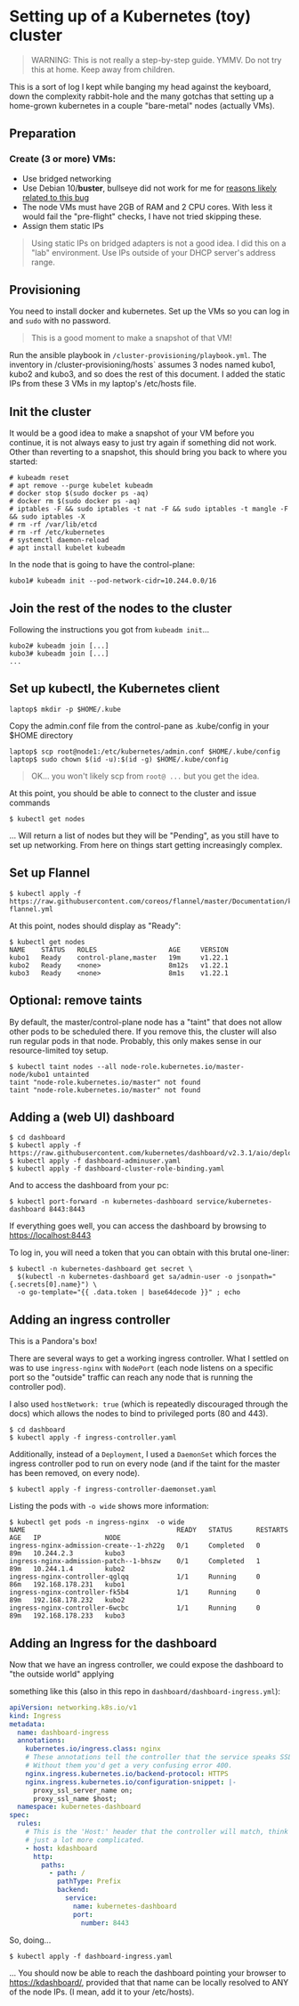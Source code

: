 # Setting up of a Kubernetes (toy) cluster

> WARNING: This is not really a step-by-step guide. YMMV. Do not try this at home. 
> Keep away from children. 

This is a sort of log I kept while banging my head against the keyboard, 
down the complexity rabbit-hole and the many gotchas that setting up a
home-grown kubernetes in a couple "bare-metal" nodes (actually VMs).

## Preparation

### Create (3 or more) VMs:
  * Use bridged networking 
  * Use Debian 10/**buster**, bullseye did not work for me for 
[reasons likely related to this bug](https://github.com/kubernetes/kops/issues/7379)
  * The node VMs must have 2GB of RAM and 2 CPU cores. With less it would fail the
 "pre-flight" checks, I have not tried skipping these.
  * Assign them static IPs
  
> Using static IPs on bridged adapters is not a good idea. I did this on a "lab" environment. 
> Use IPs outside of your DHCP server's address range.

## Provisioning

You need to install docker and kubernetes. Set up the VMs so you can log in and `sudo` with no password.

> This is a good moment to make a snapshot of that VM!

Run the ansible playbook in `/cluster-provisioning/playbook.yml`.
The inventory in /cluster-provisioning/hosts` assumes 3 nodes named kubo1, kubo2 and kubo3, and so does the rest of 
this document.  I added the static IPs from these 3 VMs in my laptop's /etc/hosts file.

## Init the cluster

It would be a good idea to make a snapshot of your VM before you continue, 
it is not always easy to just try again if something did not work. Other than 
reverting to a snapshot, this should bring you back to where you started:

    # kubeadm reset
    # apt remove --purge kubelet kubeadm
    # docker stop $(sudo docker ps -aq)
    # docker rm $(sudo docker ps -aq)
    # iptables -F && sudo iptables -t nat -F && sudo iptables -t mangle -F && sudo iptables -X
    # rm -rf /var/lib/etcd
    # rm -rf /etc/kubernetes
    # systemctl daemon-reload
    # apt install kubelet kubeadm


In the node that is going to have the control-plane:

    kubo1# kubeadm init --pod-network-cidr=10.244.0.0/16

## Join the rest of the nodes to the cluster

Following the instructions you got from `kubeadm init`...

    kubo2# kubeadm join [...]  
    kubo3# kubeadm join [...] 
    ...

## Set up kubectl, the Kubernetes client
    laptop$ mkdir -p $HOME/.kube

Copy the admin.conf file from the control-pane as .kube/config in your $HOME directory

    laptop$ scp root@node1:/etc/kubernetes/admin.conf $HOME/.kube/config
    laptop$ sudo chown $(id -u):$(id -g) $HOME/.kube/config

> OK... you won't likely scp from `root@ ...` but you get the idea.
 
At this point, you should be able to connect to the cluster and issue commands

    $ kubectl get nodes

... Will return a list of nodes but they will be "Pending", as you still have to set up 
networking. From here on things start getting increasingly complex.

## Set up Flannel
    $ kubectl apply -f https://raw.githubusercontent.com/coreos/flannel/master/Documentation/kube-flannel.yml

At this point, nodes should display as "Ready":

    $ kubectl get nodes
    NAME    STATUS   ROLES                  AGE     VERSION
    kubo1   Ready    control-plane,master   19m     v1.22.1
    kubo2   Ready    <none>                 8m12s   v1.22.1
    kubo3   Ready    <none>                 8m1s    v1.22.1


## Optional: remove taints
By default, the master/control-plane node has a "taint" that does not allow 
other pods to be scheduled there. If you remove this, the cluster will also
run regular pods in that node. Probably, this only makes sense in our resource-limited
toy setup.

    $ kubectl taint nodes --all node-role.kubernetes.io/master-
    node/kubo1 untainted
    taint "node-role.kubernetes.io/master" not found
    taint "node-role.kubernetes.io/master" not found

## Adding a (web UI) dashboard
    $ cd dashboard
    $ kubectl apply -f https://raw.githubusercontent.com/kubernetes/dashboard/v2.3.1/aio/deploy/recommended.yaml
    $ kubectl apply -f dashboard-adminuser.yaml
    $ kubectl apply -f dashboard-cluster-role-binding.yaml


And to access the dashboard from your pc:

    $ kubectl port-forward -n kubernetes-dashboard service/kubernetes-dashboard 8443:8443

If everything goes well, you can access the dashboard by browsing to [https://localhost:8443]()

To log in, you will need a token that you can obtain with this brutal one-liner:

    $ kubectl -n kubernetes-dashboard get secret \
      $(kubectl -n kubernetes-dashboard get sa/admin-user -o jsonpath="{.secrets[0].name}") \
      -o go-template="{{ .data.token | base64decode }}" ; echo


## Adding an ingress controller
This is a Pandora's box! 

There are several ways to get a working ingress controller. 
What I settled on was to use `ingress-nginx` with `NodePort` (each node listens on a 
specific port so the "outside" traffic can reach any node that is running the controller pod). 

I also used `hostNetwork: true` (which is repeatedly discouraged through the docs) which allows
the nodes to bind to privileged ports (80 and 443).

    $ cd dashboard
    $ kubectl apply -f ingress-controller.yaml
    
Additionally, instead of a `Deployment`, I used a `DaemonSet` which forces the ingress controller
pod to run on every node (and if the taint for the master has been removed, on every node).

    $ kubectl apply -f ingress-controller-daemonset.yaml

Listing the pods with `-o wide` shows more information:

    $ kubectl get pods -n ingress-nginx  -o wide
    NAME                                      READY   STATUS      RESTARTS   AGE   IP                NODE 
    ingress-nginx-admission-create--1-zh22g   0/1     Completed   0          89m   10.244.2.3        kubo3
    ingress-nginx-admission-patch--1-bhszw    0/1     Completed   1          89m   10.244.1.4        kubo2
    ingress-nginx-controller-qglqq            1/1     Running     0          86m   192.168.178.231   kubo1
    ingress-nginx-controller-fk5b4            1/1     Running     0          89m   192.168.178.232   kubo2
    ingress-nginx-controller-6wcbc            1/1     Running     0          89m   192.168.178.233   kubo3


## Adding an Ingress for the dashboard
Now that we have an ingress controller, we could expose the dashboard to "the outside world" applying 

something like this (also in this repo in `dashboard/dashboard-ingress.yml`):

```yaml
apiVersion: networking.k8s.io/v1
kind: Ingress
metadata:
  name: dashboard-ingress
  annotations:
    kubernetes.io/ingress.class: nginx
    # These annotations tell the controller that the service speaks SSL
    # Without them you'd get a very confusing error 400.
    nginx.ingress.kubernetes.io/backend-protocol: HTTPS
    nginx.ingress.kubernetes.io/configuration-snippet: |-
      proxy_ssl_server_name on;
      proxy_ssl_name $host;
  namespace: kubernetes-dashboard
spec:
  rules:
    # This is the 'Host:' header that the controller will match, think virtualhosts,
    # just a lot more complicated.
    - host: kdashboard
      http:
        paths:
          - path: /
            pathType: Prefix
            backend:
              service:
                name: kubernetes-dashboard
                port:
                  number: 8443
```

So, doing... 
    
    $ kubectl apply -f dashboard-ingress.yaml

... You should now be able to reach the dashboard pointing your browser to [https://kdashboard/](), provided that 
that name can be locally resolved to ANY of the node IPs. (I mean, add it to your /etc/hosts).
